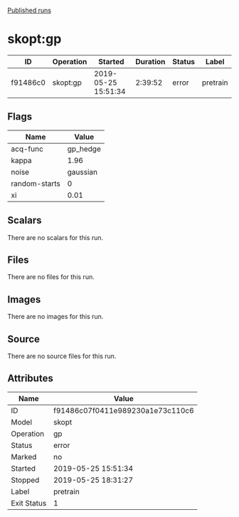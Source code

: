 
[Published runs](../README.md)




# skopt:gp



| ID                | Operation         | Started           | Duration                     | Status           | Label           |
| --                | ---------         | ---------         | --------                     | ------           | -----           |
| f91486c0 | skopt:gp | 2019-05-25 15:51:34 | 2:39:52 | error | pretrain |



## Flags

| Name | Value |
| ---- | ----- |
| acq-func | gp_hedge |
| kappa | 1.96 |
| noise | gaussian |
| random-starts | 0 |
| xi | 0.01 |





## Scalars

There are no scalars for this run.



## Files

There are no files for this run.



## Images

There are no images for this run.



## Source

There are no source files for this run.



## Attributes

| Name        | Value                 |
| -           | -                     |
| ID          | f91486c07f0411e989230a1e73c110c6          |
| Model       | skopt       |
| Operation   | gp     |
| Status      | error      |
| Marked      | no      |
| Started     | 2019-05-25 15:51:34     |
| Stopped     | 2019-05-25 18:31:27     |
| Label       | pretrain       |
| Exit Status | 1 |





